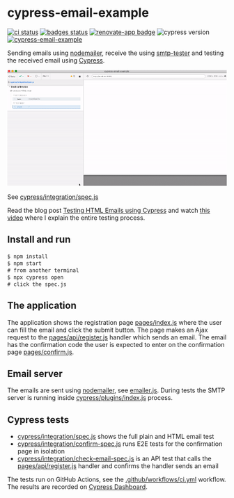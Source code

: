 # cypress-email-example
[![ci status][ci image]][ci url] [![badges status][badges image]][badges url] [![renovate-app badge][renovate-badge]][renovate-app] ![cypress version](https://img.shields.io/badge/cypress-9.6.0-brightgreen) [![cypress-email-example](https://img.shields.io/endpoint?url=https://dashboard.cypress.io/badge/simple/9gzopg/main&style=flat&logo=cypress)](https://dashboard.cypress.io/projects/9gzopg/runs)

Sending emails using [nodemailer](https://nodemailer.com/about/), receive the using [smtp-tester](https://github.com/deitch/smtp-tester) and testing the received email using [Cypress](https://github.com/cypress-io/cypress).

![The HTML email test](./images/html-email.gif)

See [cypress/integration/spec.js](./cypress/integration/spec.js)

Read the blog post [Testing HTML Emails using Cypress](https://www.cypress.io/blog/2021/05/11/testing-html-emails-using-cypress/) and watch [this video](https://youtu.be/16WTH7XeIVw) where I explain the entire testing process.

## Install and run

```shell
$ npm install
$ npm start
# from another terminal
$ npx cypress open
# click the spec.js
```

## The application

The application shows the registration page [pages/index.js](./pages/index.js) where the user can fill the email and click the submit button. The page makes an Ajax request to the [pages/api/register.js](./pages/api/register.js) handler which sends an email. The email has the confirmation code the user is expected to enter on the confirmation page [pages/confirm.js](./pages/confirm.js).

## Email server

The emails are sent using [nodemailer](https://nodemailer.com/about/), see [emailer.js](./emailer.js). During tests the SMTP server is running inside [cypress/plugins/index.js](./cypress/plugins/index.js) process.

## Cypress tests

- [cypress/integration/spec.js](./cypress/integration/spec.js) shows the full plain and HTML email test
- [cypress/integration/confirm-spec.js](./cypress/integration/confirm-spec.js) runs E2E tests for the confirmation page in isolation
- [cypress/integration/check-email-spec.js](./cypress/integration/check-email-spec.js) is an API test that calls the [pages/api/register.js](./pages/api/register.js) handler and confirms the handler sends an email

The tests run on GitHub Actions, see the [.github/workflows/ci.yml](./.github/workflows/ci.yml) workflow. The results are recorded on [Cypress Dashboard](https://dashboard.cypress.io/projects/9gzopg/runs).

[ci image]: https://github.com/bahmutov/cypress-email-example/workflows/ci/badge.svg?branch=main
[ci url]: https://github.com/bahmutov/cypress-email-example/actions
[badges image]: https://github.com/bahmutov/cypress-email-example/workflows/badges/badge.svg?branch=main
[badges url]: https://github.com/bahmutov/cypress-email-example/actions
[renovate-badge]: https://img.shields.io/badge/renovate-app-blue.svg
[renovate-app]: https://renovateapp.com/
